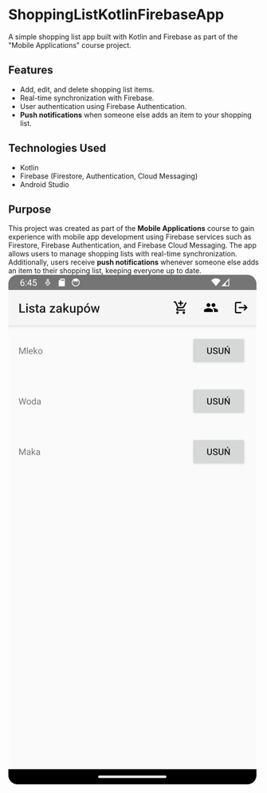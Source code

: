 # ShoppingListKotlinFirebaseApp
A simple shopping list app built with Kotlin and Firebase as part of the "Mobile Applications" course project.

## Features
- Add, edit, and delete shopping list items.
- Real-time synchronization with Firebase.
- User authentication using Firebase Authentication.
- **Push notifications** when someone else adds an item to your shopping list.


## Technologies Used
- Kotlin
- Firebase (Firestore, Authentication, Cloud Messaging)
- Android Studio

## Purpose
This project was created as part of the **Mobile Applications** course to gain experience with mobile app development using Firebase services such as Firestore, Firebase Authentication, and Firebase Cloud Messaging. The app allows users to manage shopping lists with real-time synchronization. Additionally, users receive **push notifications** whenever someone else adds an item to their shopping list, keeping everyone up to date.
![screenshot1](./screenshots/Scaled.png)
